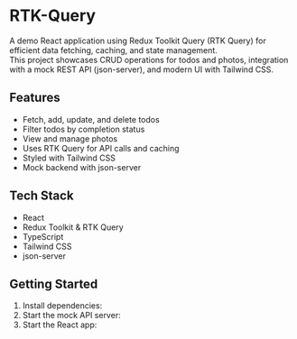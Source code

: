# RTK-Query

A demo React application using Redux Toolkit Query (RTK Query) for efficient data fetching, caching, and state management.  
This project showcases CRUD operations for todos and photos, integration with a mock REST API (json-server), and modern UI with Tailwind CSS.

## Features

- Fetch, add, update, and delete todos
- Filter todos by completion status
- View and manage photos
- Uses RTK Query for API calls and caching
- Styled with Tailwind CSS
- Mock backend with json-server

## Tech Stack

- React
- Redux Toolkit & RTK Query
- TypeScript
- Tailwind CSS
- json-server

## Getting Started

1. Install dependencies:
2. Start the mock API server:
3. Start the React app:
